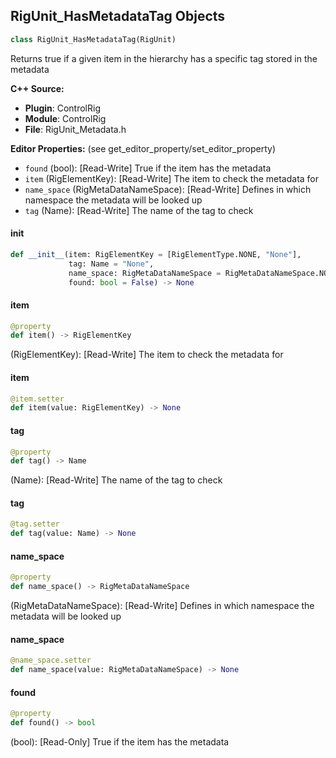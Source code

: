 ## RigUnit_HasMetadataTag Objects

```python
class RigUnit_HasMetadataTag(RigUnit)
```

Returns true if a given item in the hierarchy has a specific tag stored in the metadata

**C++ Source:**

- **Plugin**: ControlRig
- **Module**: ControlRig
- **File**: RigUnit_Metadata.h

**Editor Properties:** (see get_editor_property/set_editor_property)

- ``found`` (bool):  [Read-Write] True if the item has the metadata
- ``item`` (RigElementKey):  [Read-Write] The item to check the metadata for
- ``name_space`` (RigMetaDataNameSpace):  [Read-Write] Defines in which namespace the metadata will be looked up
- ``tag`` (Name):  [Read-Write] The name of the tag to check

<a id="unreal.RigUnit_HasMetadataTag.__init__"></a>

#### __init__

```python
def __init__(item: RigElementKey = [RigElementType.NONE, "None"],
             tag: Name = "None",
             name_space: RigMetaDataNameSpace = RigMetaDataNameSpace.NONE,
             found: bool = False) -> None
```

<a id="unreal.RigUnit_HasMetadataTag.item"></a>

#### item

```python
@property
def item() -> RigElementKey
```

(RigElementKey):  [Read-Write] The item to check the metadata for

<a id="unreal.RigUnit_HasMetadataTag.item"></a>

#### item

```python
@item.setter
def item(value: RigElementKey) -> None
```

<a id="unreal.RigUnit_HasMetadataTag.tag"></a>

#### tag

```python
@property
def tag() -> Name
```

(Name):  [Read-Write] The name of the tag to check

<a id="unreal.RigUnit_HasMetadataTag.tag"></a>

#### tag

```python
@tag.setter
def tag(value: Name) -> None
```

<a id="unreal.RigUnit_HasMetadataTag.name_space"></a>

#### name_space

```python
@property
def name_space() -> RigMetaDataNameSpace
```

(RigMetaDataNameSpace):  [Read-Write] Defines in which namespace the metadata will be looked up

<a id="unreal.RigUnit_HasMetadataTag.name_space"></a>

#### name_space

```python
@name_space.setter
def name_space(value: RigMetaDataNameSpace) -> None
```

<a id="unreal.RigUnit_HasMetadataTag.found"></a>

#### found

```python
@property
def found() -> bool
```

(bool):  [Read-Only] True if the item has the metadata

<a id="unreal.RigUnit_HasMetadataTagArray"></a>